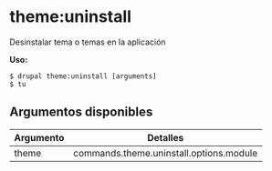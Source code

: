 # theme:uninstall
Desinstalar tema o temas en la aplicación

**Uso:**
```
$ drupal theme:uninstall [arguments]
$ tu  
```

## Argumentos disponibles
Argumento | Detalles
---------|-------------
theme | commands.theme.uninstall.options.module
